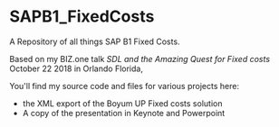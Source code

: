 # SAPB1_FixedCosts
A Repository of all things SAP B1 Fixed Costs.

Based on my BIZ.one talk *SDL and the Amazing Quest for Fixed costs* </br>
October 22 2018 in Orlando Florida, 

You'll find my source code and files for various projects here: 
<ul>
  <li>the XML export of the Boyum UP Fixed costs solution</li>
  <li>A copy of the presentation in Keynote and Powerpoint</li>
</ul>

